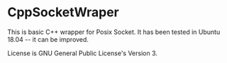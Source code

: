 # CppSocketWraper
This is basic C++ wrapper for Posix Socket. It has been tested in Ubuntu 18.04 -- it can be improved. 

License is GNU General Public License's Version 3.  

